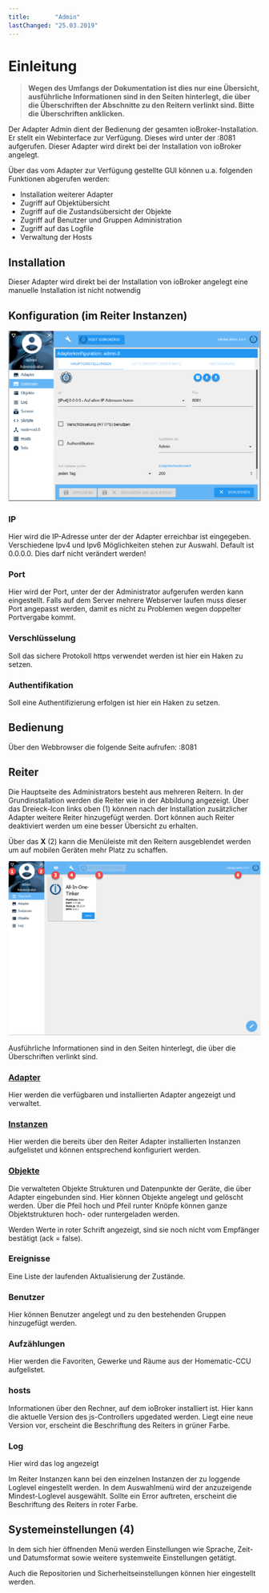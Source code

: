 ```yaml
---
title:       "Admin"
lastChanged: "25.03.2019"
---
```


# Einleitung


> **Wegen des Umfangs der Dokumentation ist dies nur eine Übersicht, ausführliche Informationen sind in den Seiten hinterlegt, die über die Überschriften der Abschnitte zu den Reitern verlinkt sind. Bitte die Überschriften anklicken.**


Der Adapter Admin dient der Bedienung der gesamten ioBroker-Installation. Er stellt ein Webinterface zur Verfügung. Dieses wird unter der <IP-Adresse des Servers>:8081 aufgerufen. Dieser Adapter wird direkt bei der Installation von ioBroker angelegt.

Über das vom Adapter zur Verfügung gestellte GUI können u.a. folgenden Funktionen abgerufen werden:

* Installation weiterer Adapter
* Zugriff auf Objektübersicht
* Zugriff auf die Zustandsübersicht der Objekte
* Zugriff auf Benutzer und Gruppen Administration
* Zugriff auf das Logfile
* Verwaltung der Hosts

## Installation
Dieser Adapter wird direkt bei der Installation von ioBroker angelegt eine manuelle Installation ist nicht notwendig

## Konfiguration (im Reiter Instanzen)
![Haupteinstellungen](media/Admin_konfig_Haupteinstellungen.png)

### IP
Hier wird die IP-Adresse unter der der Adapter erreichbar ist eingegeben. Verschiedene Ipv4 und Ipv6 Möglichkeiten stehen zur Auswahl. Default ist 0.0.0.0. Dies darf nicht verändert werden!

### Port
Hier wird der Port, unter der der Administrator aufgerufen werden kann eingestellt. Falls auf dem Server mehrere Webserver laufen muss dieser Port angepasst werden, damit es nicht zu Problemen wegen doppelter Portvergabe kommt.

### Verschlüsselung
Soll das sichere Protokoll https verwendet werden ist hier ein Haken zu setzen.

### Authentifikation
Soll eine Authentifizierung erfolgen ist hier ein Haken zu setzen.

## Bedienung
Über den Webbrowser die folgende Seite aufrufen: <IP-Adresse des Servers>:8081

## Reiter
Die Hauptseite des Administrators besteht aus mehreren Reitern. In der Grundinstallation werden die Reiter wie in der Abbildung angezeigt. Über das Dreieck-Icon links oben (1) können nach der Installation zusätzlicher Adapter weitere Reiter hinzugefügt werden. Dort können auch Reiter deaktiviert werden um eine besser Übersicht zu erhalten.

Über das **X**  (2) kann die Menüleiste mit den Reitern ausgeblendet werden um auf mobilen Geräten mehr Platz zu schaffen.

![Admin](media/Adapter_admin_first_view_items.png)

Ausführliche Informationen sind in den Seiten hinterlegt, die über die Überschriften verlinkt sind.

### [Adapter](adapter.md)
Hier werden die verfügbaren und installierten Adapter angezeigt und verwaltet.

### [Instanzen](instances.md)
Hier werden die bereits über den Reiter Adapter installierten Instanzen aufgelistet und können entsprechend konfiguriert werden.

### [Objekte](objects.md)
Die verwalteten Objekte Strukturen und Datenpunkte der Geräte, die über Adapter eingebunden sind. Hier können Objekte angelegt und gelöscht werden. Über die Pfeil hoch und Pfeil runter Knöpfe können ganze Objektstrukturen hoch- oder runtergeladen werden.

Werden Werte in roter Schrift angezeigt, sind sie noch nicht vom Empfänger bestätigt (ack = false).

### Ereignisse
Eine Liste der laufenden Aktualisierung der Zustände.

### Benutzer
Hier können Benutzer angelegt und zu den bestehenden Gruppen hinzugefügt werden.

### Aufzählungen
Hier werden die Favoriten, Gewerke und Räume aus der Homematic-CCU aufgelistet.

### hosts
Informationen über den Rechner, auf dem ioBroker installiert ist. Hier kann die aktuelle Version des js-Controllers upgedated werden. Liegt eine neue Version vor, erscheint die Beschriftung des Reiters in grüner Farbe.

### Log
Hier wird das log angezeigt

Im Reiter Instanzen kann bei den einzelnen Instanzen der zu loggende Loglevel eingestellt werden. In dem Auswahlmenü wird der anzuzeigende Mindest-Loglevel ausgewählt. Sollte ein Error auftreten, erscheint die Beschriftung des Reiters in roter Farbe.


## Systemeinstellungen (4)
In dem sich hier öffnenden Menü werden Einstellungen wie Sprache, Zeit- und Datumsformat sowie weitere systemweite Einstellungen getätigt.

Auch die Repositorien und Sicherheitseinstellungen können hier eingestellt werden.